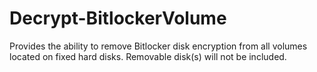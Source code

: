 # Decrypt-BitlockerVolume
Provides the ability to remove Bitlocker disk encryption from all volumes located on fixed hard disks. Removable disk(s) will not be included.
